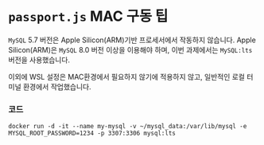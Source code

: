# `passport.js` MAC 구동 팁

`MySQL` 5.7 버전은 Apple Silicon(ARM)기반 프로세서에서 작동하지 않습니다.
Apple Silicon(ARM)은 `MySQL` 8.0 버전 이상을 이용해야 하며, 이번 과제에서는 `MySQL:lts` 버전을 사용했습니다.

이외에 WSL 설정은 MAC환경에서 필요하지 않기에 적용하지 않고, 일반적인 로컬 터미널 환경에서 작업했습니다.

### 코드
```
docker run -d -it --name my-mysql -v ~/mysql_data:/var/lib/mysql -e MYSQL_ROOT_PASSWORD=1234 -p 3307:3306 mysql:lts
```
